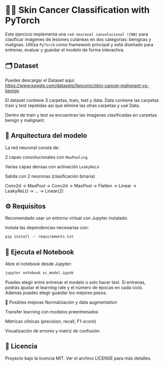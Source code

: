 # ☝🏻 Skin Cancer Classification with PyTorch

Este ejercicio implementa una `red neuronal convolucional (CNN)` para clasificar imágenes de lesiones cutáneas en dos categorías: benignas y malignas.
Utiliza `PyTorch` como framework principal y está diseñado para entrenar, evaluar y guardar el modelo de forma interactiva.

## 🗂️ Dataset
Puedes descargar el Dataset aquí: https://www.kaggle.com/datasets/fanconic/skin-cancer-malignant-vs-benign

El dataset contiene 3 carpetas, train, test y data. 
Data contiene las carpetas train y test repetidas así que eliminé las otras carpetas y usé Data.

Dentro de train y test se encuentran las imagenes clasificadas en carpetas benign y malignant.

## 🧠 Arquitectura del modelo
La red neuronal consta de:

2 capas convolucionales con `MaxPooling`

Varias capas densas con activación `LeakyReLU`

Salida con 2 neuronas (clasificación binaria)

Conv2d → MaxPool → Conv2d → MaxPool → Flatten → Linear → LeakyReLU → ... → Linear(2)

## ⚙️ Requisitos
Recomendado usar un entorno virtual con Jupyter instalado.

Instala las dependencias necesarias con:
```bash
pip install -r requirements.txt
```
## 📓 Ejecuta el Notebook
Abre el notebook desde Jupyter:
```bash
jupyter notebook sc_model.ipynb
```
Puedes elegir entre entrenar el modelo o solo hacer test. Si entrenas, podrás ajustar el learning rate y el número de épocas en cada ciclo.
Además puedes elegir guardar los mejores pesos.

🧠 Posibles mejoras
Normalización y data augmentation

Transfer learning con modelos preentrenados

Métricas clínicas (precision, recall, F1-score)

Visualización de errores y matriz de confusión

## 📄 Licencia
Proyecto bajo la licencia MIT. Ver el archivo LICENSE para más detalles.
